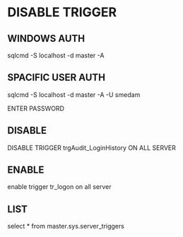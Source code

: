 # DISABLE TRIGGER

## WINDOWS AUTH
sqlcmd -S localhost -d master -A

## SPACIFIC USER AUTH
sqlcmd -S localhost -d master -A -U smedam

ENTER PASSWORD

## DISABLE
DISABLE TRIGGER trgAudit_LoginHistory ON ALL SERVER

## ENABLE
enable trigger tr_logon on all server
  
## LIST
select * from master.sys.server_triggers
